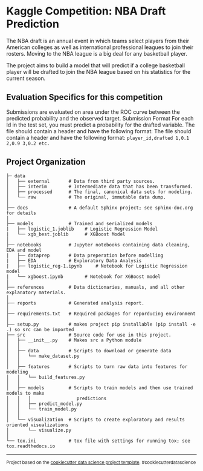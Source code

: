 Kaggle Competition: NBA Draft Prediction
==============================

The NBA draft is an annual event in which teams select players from their American colleges as well as international professional leagues to join their rosters. Moving to the NBA league is a big deal for any basketball player.

The project aims to build a model that will predict if a college basketball player will be drafted to join the NBA league based on his statistics for the current season.

Evaluation Specifics for this competition
------------
Submissions are evaluated on area under the ROC curve between the predicted probability and the observed target. Submission Format For each Id in the test set, you must predict a probability for the drafted variable. The file should contain a header and have the following format: The file should contain a header and have the following format: ``` player_id,drafted 1,0.1 2,0.9 3,0.2 etc. ```


Project Organization
------------
    ├─ data
    │   ├── external       # Data from third party sources.
    │   ├── interim        # Intermediate data that has been transformed.
    │   ├── processed      # The final, canonical data sets for modeling.
    │   └── raw            # The original, immutable data dump.
    │
    ├── docs               # A default Sphinx project; see sphinx-doc.org for details
    │
    ├── models             # Trained and serialized models
    |   ├── logistic_1.joblib    # Logistic Regression Model
    |   └── xgb_best.joblib      # XGBoost Model
    │
    ├── notebooks          # Jupyter notebooks containing data cleaning, EDA and model
    |   ├── dataprep       # Data preperation before modelling
    |   ├── EDA            # Exploratory Data Analysis
    |   ├── logistic_reg-1.ipynb     # Notebook for Logistic Regression model 
    |   └── xgboost.ipynb        # Notebook for XGBoost model
    │                                                 
    ├── references         # Data dictionaries, manuals, and all other explanatory materials.
    │
    ├── reports            # Generated analysis report.
    │           
    ├── requirements.txt   # Required packages for reporducing environment
    │
    ├── setup.py           # makes project pip installable (pip install -e .) so src can be imported
    ├── src                # Source code for use in this project.
    │   ├── __init__.py    # Makes src a Python module
    │   │
    │   ├── data           # Scripts to download or generate data
    │   │   └── make_dataset.py
    │   │
    │   ├── features       # Scripts to turn raw data into features for modeling
    │   │   └── build_features.py
    │   │
    │   ├── models         # Scripts to train models and then use trained models to make
    │   │   │                 predictions
    │   │   ├── predict_model.py
    │   │   └── train_model.py
    │   │
    │   └── visualization  # Scripts to create exploratory and results oriented visualizations
    │       └── visualize.py
    │
    └── tox.ini            # tox file with settings for running tox; see tox.readthedocs.io

--------

<p><small>Project based on the <a target="_blank" href="https://drivendata.github.io/cookiecutter-data-science/">cookiecutter data science project template</a>. #cookiecutterdatascience</small></p>

